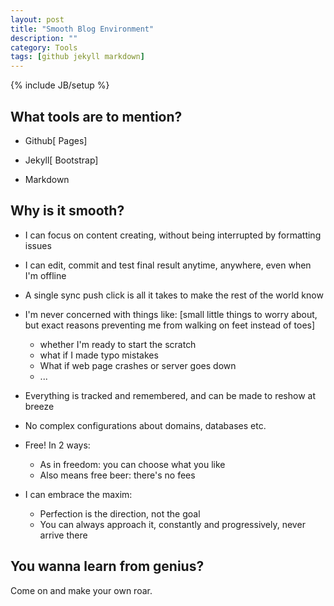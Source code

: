 ```yaml
---
layout: post
title: "Smooth Blog Environment"
description: ""
category: Tools
tags: [github jekyll markdown]
---
```

{% include JB/setup %}

## What tools are to mention?

- Github[ Pages]

- Jekyll[ Bootstrap]

- Markdown

## Why is it smooth?

- I can focus on content creating, without being interrupted by formatting issues

- I can edit, commit and test final result anytime, anywhere, even when I'm offline

- A single sync push click is all it takes to make the rest of the world know

- I'm never concerned with things like: [small little things to worry about, but exact reasons preventing me from walking on feet instead of toes]

	- whether I'm ready to start the scratch
	- what if I made typo mistakes
	- What if web page crashes or server goes down
	- ...

- Everything is tracked and remembered, and can be made to reshow at breeze

- No complex configurations about domains, databases etc.

- Free! In 2 ways:

	- As in freedom: you can choose what you like
	- Also means free beer: there's no fees

- I can embrace the maxim:

	- Perfection is the direction, not the goal
	- You can always approach it, constantly and progressively, never arrive there

## You wanna learn from genius?

Come on and make your own roar.
